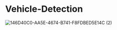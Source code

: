 # Vehicle-Detection
 ![146D40C0-AA5E-4674-B741-F8FDBED5E14C (2)](https://github.com/user-attachments/assets/c37fb378-8852-4876-bc33-4775a121cd70)
 

